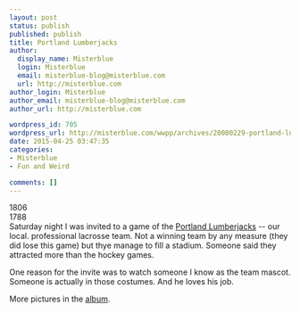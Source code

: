 ```yaml
---
layout: post
status: publish
published: publish
title: Portland Lumberjacks
author:
  display_name: Misterblue
  login: Misterblue
  email: misterblue-blog@misterblue.com
  url: http://misterblue.com
author_login: Misterblue
author_email: misterblue-blog@misterblue.com
author_url: http://misterblue.com

wordpress_id: 705
wordpress_url: http://misterblue.com/wwpp/archives/20080229-portland-lumberjacks
date: 2015-04-25 03:47:35
categories:
- Misterblue
- Fun and Weird

comments: []
---
```

<div class="g2image_float_left"><wpg2>1806</wpg2></div><div class="g2image_float_right"><wpg2>1788</wpg2></div>Saturday night I was invited to a game of the <a href="http://www.portlandjax.com/">Portland Lumberjacks</a> -- our local. professional lacrosse team. Not a winning team by any measure (they did lose this game) but thye manage to fill a stadium. Someone said they attracted more than the hockey games.

One reason for the invite was to watch someone I know as the team mascot. Someone is actually in those costumes. And he loves his job.

More pictures in the <a href="http://pics.misterblue.com/v/20080301-Lumberjacks/">album</a>.
